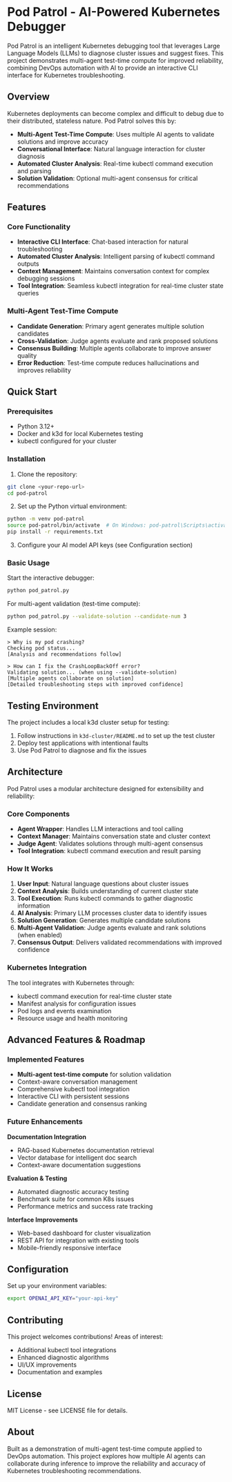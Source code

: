 # Pod Patrol - AI-Powered Kubernetes Debugger

Pod Patrol is an intelligent Kubernetes debugging tool that leverages Large Language Models (LLMs) to diagnose cluster issues and suggest fixes. 
This project demonstrates multi-agent test-time compute for improved reliability, combining DevOps automation with AI to provide an interactive CLI interface for Kubernetes troubleshooting.

## Overview

Kubernetes deployments can become complex and difficult to debug due to their distributed, stateless nature. Pod Patrol solves this by:
- **Multi-Agent Test-Time Compute**: Uses multiple AI agents to validate solutions and improve accuracy
- **Conversational Interface**: Natural language interaction for cluster diagnosis
- **Automated Cluster Analysis**: Real-time kubectl command execution and parsing
- **Solution Validation**: Optional multi-agent consensus for critical recommendations

## Features

### Core Functionality
- **Interactive CLI Interface**: Chat-based interaction for natural troubleshooting
- **Automated Cluster Analysis**: Intelligent parsing of kubectl command outputs
- **Context Management**: Maintains conversation context for complex debugging sessions
- **Tool Integration**: Seamless kubectl integration for real-time cluster state queries

### Multi-Agent Test-Time Compute
- **Candidate Generation**: Primary agent generates multiple solution candidates
- **Cross-Validation**: Judge agents evaluate and rank proposed solutions
- **Consensus Building**: Multiple agents collaborate to improve answer quality
- **Error Reduction**: Test-time compute reduces hallucinations and improves reliability

## Quick Start

### Prerequisites

- Python 3.12+
- Docker and k3d for local Kubernetes testing
- kubectl configured for your cluster

### Installation

1. Clone the repository:
```bash
git clone <your-repo-url>
cd pod-patrol
```

2. Set up the Python virtual environment:
```bash
python -m venv pod-patrol
source pod-patrol/bin/activate  # On Windows: pod-patrol\Scripts\activate
pip install -r requirements.txt
```

3. Configure your AI model API keys (see Configuration section)

### Basic Usage

Start the interactive debugger:
```bash
python pod_patrol.py
```

For multi-agent validation (test-time compute):
```bash
python pod_patrol.py --validate-solution --candidate-num 3
```

Example session:
```
> Why is my pod crashing?
Checking pod status...
[Analysis and recommendations follow]

> How can I fix the CrashLoopBackOff error?
Validating solution... (when using --validate-solution)
[Multiple agents collaborate on solution]
[Detailed troubleshooting steps with improved confidence]
```

## Testing Environment

The project includes a local k3d cluster setup for testing:

1. Follow instructions in `k3d-cluster/README.md` to set up the test cluster
2. Deploy test applications with intentional faults
3. Use Pod Patrol to diagnose and fix the issues

## Architecture

Pod Patrol uses a modular architecture designed for extensibility and reliability:

### Core Components

- **Agent Wrapper**: Handles LLM interactions and tool calling
- **Context Manager**: Maintains conversation state and cluster context
- **Judge Agent**: Validates solutions through multi-agent consensus
- **Tool Integration**: kubectl command execution and result parsing

### How It Works

1. **User Input**: Natural language questions about cluster issues
2. **Context Analysis**: Builds understanding of current cluster state
3. **Tool Execution**: Runs kubectl commands to gather diagnostic information
4. **AI Analysis**: Primary LLM processes cluster data to identify issues
5. **Solution Generation**: Generates multiple candidate solutions
6. **Multi-Agent Validation**: Judge agents evaluate and rank solutions (when enabled)
7. **Consensus Output**: Delivers validated recommendations with improved confidence

### Kubernetes Integration

The tool integrates with Kubernetes through:
- kubectl command execution for real-time cluster state
- Manifest analysis for configuration issues  
- Pod logs and events examination
- Resource usage and health monitoring

## Advanced Features & Roadmap

### Implemented Features
- **Multi-agent test-time compute** for solution validation
- Context-aware conversation management  
- Comprehensive kubectl tool integration
- Interactive CLI with persistent sessions
- Candidate generation and consensus ranking

### Future Enhancements

**Documentation Integration**
- RAG-based Kubernetes documentation retrieval
- Vector database for intelligent doc search
- Context-aware documentation suggestions

**Evaluation & Testing**
- Automated diagnostic accuracy testing
- Benchmark suite for common K8s issues
- Performance metrics and success rate tracking

**Interface Improvements** 
- Web-based dashboard for cluster visualization
- REST API for integration with existing tools
- Mobile-friendly responsive interface

## Configuration

Set up your environment variables:
```bash
export OPENAI_API_KEY="your-api-key"
```

## Contributing

This project welcomes contributions! Areas of interest:
- Additional kubectl tool integrations
- Enhanced diagnostic algorithms
- UI/UX improvements
- Documentation and examples

## License

MIT License - see LICENSE file for details.

## About

Built as a demonstration of multi-agent test-time compute applied to DevOps automation. This project explores how multiple AI agents can collaborate during inference to improve the reliability and accuracy of Kubernetes troubleshooting recommendations.
